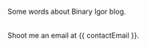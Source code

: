 Some words about Binary Igor blog.

\
Shoot me an email at <span id="contact-email" class="font-bold">{{ contactEmail }}</span>.